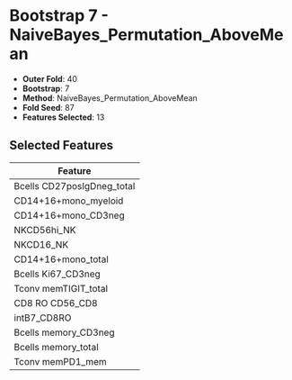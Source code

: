 # Bootstrap 7 - NaiveBayes_Permutation_AboveMean

- **Outer Fold**: 40
- **Bootstrap**: 7
- **Method**: NaiveBayes_Permutation_AboveMean
- **Fold Seed**: 87
- **Features Selected**: 13

## Selected Features

| Feature |
|---------|
| Bcells CD27posIgDneg_total |
| CD14+16+mono_myeloid |
| CD14+16+mono_CD3neg |
| NKCD56hi_NK |
| NKCD16_NK |
| CD14+16+mono_total |
| Bcells Ki67_CD3neg |
| Tconv memTIGIT_total |
| CD8 RO CD56_CD8 |
| intB7_CD8RO |
| Bcells memory_CD3neg |
| Bcells memory_total |
| Tconv memPD1_mem |

